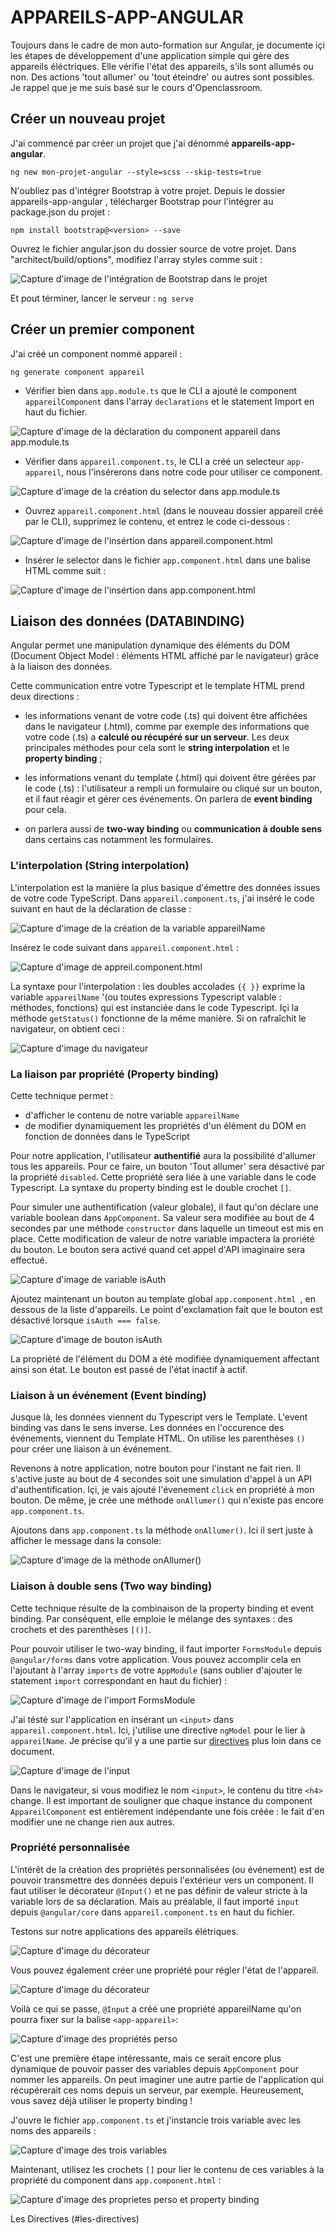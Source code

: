 # APPAREILS-APP-ANGULAR
Toujours dans le cadre de mon auto-formation sur Angular, je documente içi les étapes de développement d'une application simple qui gère des appareils éléctriques. Elle vérifie l'état des appareils, s'ils sont allumés ou non. Des actions 'tout allumer' ou 'tout éteindre'  ou autres sont possibles. Je rappel que je me suis basé sur le cours d'Openclassroom.

## Créer un nouveau projet
J'ai commencé par créer un projet que j'ai dénommé **appareils-app-angular**.

`ng new mon-projet-angular --style=scss --skip-tests=true`

N'oubliez pas d'intégrer Bootstrap à votre projet.
Depuis le dossier  appareils-app-angular , télécharger Bootstrap pour l'intégrer au package.json du projet :

`npm install bootstrap@<version> --save`

Ouvrez le fichier  angular.json  du dossier source de votre projet.  Dans "architect/build/options", modifiez l'array  styles  comme suit :

![Capture d'image de l'intégration de Bootstrap dans le projet](https://i.ibb.co/RYy3Qzf/bootstrap.png)

Et pout términer, lancer le serveur : 
`ng serve`

## Créer un premier component
J'ai créé un component nommé appareil :

`ng generate component appareil`

- Vérifier bien dans `app.module.ts` que le CLI a ajouté le component `appareilComponent` dans l'array `declarations` et le statement Import en haut du fichier.

![Capture d'image de la déclaration du component appareil dans app.module.ts](https://i.ibb.co/p2vBD66/importappareilcomponent.png)

- Vérifier dans `appareil.component.ts`, le CLI a créé un selecteur `app-appareil`, nous l'insérerons dans notre code pour utiliser ce component. 

![Capture d'image de la création du selector dans app.module.ts](https://i.ibb.co/TtQMm9G/selectorappareilscomponent.png)

- Ouvrez `appareil.component.html`  (dans le nouveau dossier  appareil  créé par le CLI), supprimez le contenu, et entrez le code ci-dessous : 

![Capture d'image de l'insértion dans appareil.component.html](https://i.ibb.co/CMnpgzQ/appareil-component-html.png)

- Insérer le selector dans le fichier `app.component.html` dans une balise HTML comme suit : 

![Capture d'image de l'insértion dans app.component.html](https://i.ibb.co/3MM0ztV/selectorappareilsinhtml.png)


## Liaison des données (DATABINDING)

Angular permet une manipulation dynamique des éléments du DOM (Document Object Model : éléments HTML affiché par le navigateur) grâce à la liaison des données. 

Cette communication entre votre Typescript et le template HTML prend deux directions : 

- les informations venant de votre code (.ts) qui doivent être affichées dans le navigateur (.html), comme par exemple des informations que votre code (.ts) a **calculé ou récupéré sur un serveur**.  Les deux principales méthodes pour cela sont le **string interpolation** et le **property binding** ;

- les informations venant du template (.html)  qui doivent être gérées par le code (.ts) : l'utilisateur a rempli un formulaire ou cliqué sur un bouton, et il faut réagir et gérer ces événements.  On parlera de **event binding** pour cela.

- on parlera aussi de **two-way binding** ou **communication à double sens** dans certains cas notamment les formulaires.

### L'interpolation (String interpolation)
L'interpolation est la manière la plus basique d'émettre des données issues de votre code TypeScript. 
Dans `appareil.component.ts`,  j'ai inséré le code suivant en haut de la déclaration de classe : 

![Capture d'image de la création de la variable appareilName](https://i.ibb.co/ZWwMjKD/cr-ationvariableappareil-Name.png)


Insérez le code suivant dans  `appareil.component.html` :

![Capture d'image de appreil.component.html](https://i.ibb.co/8KpCNPT/stringinterpolationappareil-Name.png)


La syntaxe pour l'interpolation : les doubles accolades  `{{ }}` exprime la variable `appareilName` '(ou toutes expressions Typescript valable : méthodes, fonctions) qui est instanciée dans le code Typescript. Içi la méthode `getStatus()` fonctionne de la même manière. Si on rafraîchit le navigateur, on obtient ceci :

![Capture d'image du navigateur](https://i.ibb.co/KjYz18x/navigateur1.png)

### La liaison par propriété (Property binding)
Cette technique permet :

- d'afficher le contenu de notre variable `appareilName`
- de modifier dynamiquement les propriétés d'un élément du DOM en fonction de données dans le TypeScript

Pour notre application, l'utilisateur **authentifié** aura la possibilité d'allumer tous les appareils. Pour ce faire, un bouton 'Tout allumer' sera désactivé par la propriété `disabled`. Cette propriété sera liée à une variable dans le code Typescript. La syntaxe du property binding est le double crochet `[]`.  

Pour simuler une authentification (valeur globale), il faut qu'on déclare une variable boolean dans `AppComponent`. Sa valeur sera modifiée au bout de 4 secondes par une méthode  `constructor` dans laquelle un timeout est mis en place. Cette modification de valeur de notre variable impactera la proriété du bouton. Le bouton sera activé quand cet appel d'API imaginaire sera effectué.   

![Capture d'image de variable isAuth](https://i.ibb.co/ZXcZL54/isAuth.png)


Ajoutez maintenant un bouton au template global `app.component.html `, en dessous de la liste d'appareils. Le point d'exclamation fait que le bouton est désactivé lorsque  `isAuth === false`.

![Capture d'image de bouton isAuth](https://i.ibb.co/52W1Pt6/boutonis-Auth.png)

La propriété de l'élément du DOM a été modifiée dynamiquement affectant ainsi son état. Le bouton est passé de l'état inactif à actif.

### Liaison à un événement (Event binding)
Jusque là, les données viennent du Typescript vers le Template. L'event binding vas dans le sens inverse. Les données en l'occurence des événements, viennent du Template HTML. On utilise les parenthèses  `()`  pour créer une liaison à un événement.

Revenons à notre application, notre bouton pour l'instant ne fait rien. Il s'active juste au bout de 4 secondes soit une simulation d'appel à un API d'authentification. Içi, je vais ajouté l'évenement `click` en propriété à mon bouton. De même, je crée une méthode `onAllumer()`   qui n'existe pas encore `app.component.ts`.



Ajoutons dans `app.component.ts` la méthode `onAllumer()`. Ici il sert juste à afficher le message dans la console:

![Capture d'image de la méthode onAllumer()](https://i.ibb.co/gvv5sbt/on-Allumer.png)

### Liaison à double sens (Two way binding)
Cette technique résulte de la combinaison de la property binding et event binding. Par conséquent, elle emploie le mélange des syntaxes : des crochets et des parenthèses  `[()]`.

Pour pouvoir utiliser le two-way binding, il faut importer  `FormsModule`  depuis  `@angular/forms`   dans votre application.  Vous pouvez accomplir cela en l'ajoutant à l'array  ``imports``  de votre  ``AppModule``  (sans oublier d'ajouter le statement  ``import``  correspondant en haut du fichier) : 

![Capture d'image de l'import FormsModule](https://i.ibb.co/LxSpsSV/twowaybindingimport.png)

J'ai tésté sur l'application en insérant un `<input>` dans `appareil.component.html`. Ici, j'utilise une directive `ngModel` pour le lier à `appareilName`. Je précise qu'il y a une partie sur [directives](#les-directives) plus loin dans ce document.

![Capture d'image de l'input](https://i.ibb.co/yQk7Wss/input.png)

Dans le navigateur, si vous modifiez le nom `<input>`, le contenu du  titre `<h4>` change.  Il est important de souligner que chaque instance du component  `AppareilComponent`  est entièrement indépendante une fois créée : le fait d'en modifier une ne change rien aux autres.

### Propriété personnalisée

L'intérêt de la création des propriétés personnalisées (ou événement) est de pouvoir transmettre des données depuis l'extérieur vers un component. Il faut utiliser le décorateur  `@Input()` et ne pas définir de valeur stricte à la variable lors de sa déclaration. Mais au préalable, il faut importé `input` depuis `@angular/core` dans `appareil.component.ts` en haut du fichier.  

Testons sur notre applications des appareils élétriques. 

![Capture d'image du décorateur](https://i.ibb.co/qd2F9B9/input.png)

Vous pouvez également créer une propriété pour régler l'état de l'appareil.

![Capture d'image du décorateur](https://i.ibb.co/bgMWhPq/decorateurinputetatappareil.png)


Voilà ce qui se passe, `@Input` a créé une propriété appareilName qu'on pourra fixer sur la balise `<app-appareil>`:

![Capture d'image des propriétés perso](https://i.ibb.co/wLNpfw4/proprietepersonnalise.png)

C'est une première étape intéressante, mais ce serait encore plus dynamique de pouvoir passer des variables depuis  `AppComponent`  pour nommer les appareils. On peut imaginer une autre partie de l'application qui récupérerait ces noms depuis un serveur, par exemple.  Heureusement, vous savez déjà utiliser le property binding !

J'ouvre le fichier `app.component.ts` et j'instancie trois variable avec les noms des appareils :

![Capture d'image des trois variables](https://i.ibb.co/XycvSDz/troisvariable.png)

Maintenant, utilisez les crochets  `[]` pour lier le contenu de ces variables à la propriété du component dans `app.component.html` :

![Capture d'image des proprietes perso et property binding](https://i.ibb.co/xYMVvVK/proprietepersonnalisenometetat.png)

Les Directives (#les-directives)
